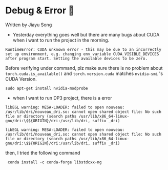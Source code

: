 # Debug & Error 🔧
Written by Jiayu Song

- Yesterday everything goes well but there are many bugs about CUDA when i want to run the project in the morning.
```
RuntimeError: CUDA unknown error - this may be due to an incorrectly set up environment, e.g. changing env variable CUDA_VISIBLE_DEVICES after program start. Setting the available devices to be zero.
```
Before verifying under command, plz make sure there is no problem about ```torch.cuda.is_available()``` and ```torch.version.cuda``` matches ```nvidia-smi``` 's CUDA Version.
```
sudo apt-get install nvidia-modprobe
```

- when I want to run DP3 project, there is a error
```
libEGL warning: MESA-LOADER: failed to open nouveau: /usr/lib/dri/nouveau_dri.so: cannot open shared object file: No such file or directory (search paths /usr/lib/x86_64-linux-gnu/dri:\$${ORIGIN}/dri:/usr/lib/dri, suffix _dri)

libEGL warning: MESA-LOADER: failed to open nouveau: /usr/lib/dri/nouveau_dri.so: cannot open shared object file: No such file or directory (search paths /usr/lib/x86_64-linux-gnu/dri:\$${ORIGIN}/dri:/usr/lib/dri, suffix _dri)
```
then, I tried the following command
```
 conda install -c conda-forge libstdcxx-ng
```
